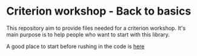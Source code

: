 # Criterion workshop - Back to basics

This repository aim to provide files needed for a criterion workshop.
It's main purpose is to help people who want to start with this library.

A good place to start before rushing in the code is [here](https://github.com/sheiiva/Workshop_Criterion/blob/master/documentation.pdf)
